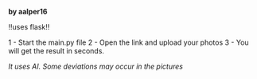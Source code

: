**by aalper16**


!!uses flask!!

1 - Start the main.py file
2 - Open the link and upload your photos
3 - You will get the result in seconds.


*It uses AI. Some deviations may occur in the pictures*

